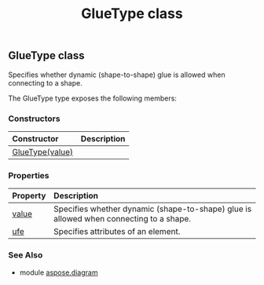 ﻿---
title: GlueType class
second_title: Aspose.Diagram for Python via .NET API References
description: 
type: docs
weight: 980
url: /python-net/aspose.diagram/gluetype/
is_root: false
---

## GlueType class

Specifies whether dynamic (shape-to-shape) glue is allowed when connecting to a shape.



The GlueType type exposes the following members:

### Constructors
| Constructor | Description |
| :- | :- |
| [GlueType(value)](/diagram/python-net/aspose.diagram/gluetype/__init__/#GlueTypeValue) |  |


### Properties
| Property | Description |
| :- | :- |
| [value](/diagram/python-net/aspose.diagram/gluetype/value) | Specifies whether dynamic (shape-to-shape) glue is allowed when connecting to a shape. |
| [ufe](/diagram/python-net/aspose.diagram/gluetype/ufe) | Specifies attributes of an element. |


### See Also

* module [aspose.diagram](../)
